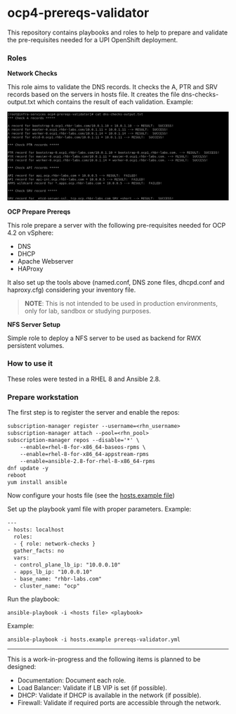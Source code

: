# ocp4-prereqs-validator

This repository contains playbooks and roles to help to prepare and validate the pre-requisites needed for a UPI OpenShift deployment.

### Roles

**Network Checks**

This role aims to validate the DNS records. It checks the A, PTR and SRV records based on the servers in hosts file. It creates the file dns-checks-output.txt which contains the result of each validation. Example:

![Results](imgs/example.png)

**OCP Prepare Prereqs**

This role prepare a server with the following pre-requisites needed for OCP 4.2 on vSphere:

- DNS
- DHCP
- Apache Webserver
- HAProxy

It also set up the tools above (named.conf, DNS zone files, dhcpd.conf and haproxy.cfg) considering your inventory file.

> **NOTE**: This is not intended to be used in production environments, only for lab, sandbox or studying purposes.


**NFS Server Setup**

Simple role to deploy a NFS server to be used as backend for RWX persistent volumes.

### How to use it

These roles were tested in a RHEL 8 and Ansible 2.8.

### Prepare workstation

The first step is to register the server and enable the repos:

```
subscription-manager register --username=<rhn_username>
subscription-manager attach --pool=<rhn_pool>
subscription-manager repos --disable='*' \
    --enable=rhel-8-for-x86_64-baseos-rpms \
    --enable=rhel-8-for-x86_64-appstream-rpms
    --enable=ansible-2.8-for-rhel-8-x86_64-rpms  
dnf update -y
reboot
yum install ansible
```

Now configure your hosts file (see the [hosts.example file](hosts.example))

Set up the playbook yaml file with proper parameters. Example:

```
---
- hosts: localhost
  roles:
  - { role: network-checks }
  gather_facts: no  
  vars:
  - control_plane_lb_ip: "10.0.0.10"
  - apps_lb_ip: "10.0.0.10"
  - base_name: "rhbr-labs.com"
  - cluster_name: "ocp"
```

Run the playbook:

```
ansible-playbook -i <hosts file> <playbook>
```
Example:
```
ansible-playbook -i hosts.example prereqs-validator.yml
```


----- 

This is a work-in-progress and the following items is planned to be designed:

- Documentation: Document each role.
- Load Balancer: Validate if LB VIP is set (if possible).
- DHCP: Validate if DHCP is available in the network (if possible).
- Firewall: Validate if required ports are accessible through the network.
